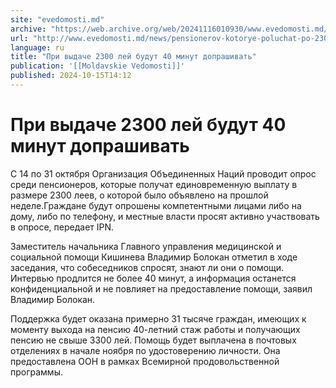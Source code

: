 ```yaml
---
site: "evedomosti.md"
archive: "https://web.archive.org/web/20241116010930/www.evedomosti.md/news/pensionerov-kotorye-poluchat-po-2300-lej-budut-oprashivat-po"
url: "http://www.evedomosti.md/news/pensionerov-kotorye-poluchat-po-2300-lej-budut-oprashivat-po"
language: ru
title: "При выдаче 2300 лей будут 40 минут допрашивать"
publication: '[[Moldavskie Vedomosti]]'
published: 2024-10-15T14:12
---
```


# При выдаче 2300 лей будут 40 минут допрашивать

С 14 по 31 октября Организация Объединенных Наций проводит опрос среди пенсионеров, которые получат единовременную выплату в размере 2300 леев, о которой было объявлено на прошлой неделе.Граждане будут опрошены компетентными лицами либо на дому, либо по телефону, и местные власти просят активно участвовать в опросе, передает IPN.

Заместитель начальника Главного управления медицинской и социальной помощи Кишинева Владимир Болокан отметил в ходе заседания, что собеседников спросят, знают ли они о помощи. Интервью продлится не более 40 минут, а информация останется конфиденциальной и не повлияет на предоставление помощи, заявил Владимир Болокан.

Поддержка будет оказана примерно 31 тысяче граждан, имеющих к моменту выхода на пенсию 40-летний стаж работы и получающих пенсию не свыше 3300 лей. Помощь будет выплачена в почтовых отделениях в начале ноября по удостоверению личности. Она предоставлена ООН в рамках Всемирной продовольственной программы.